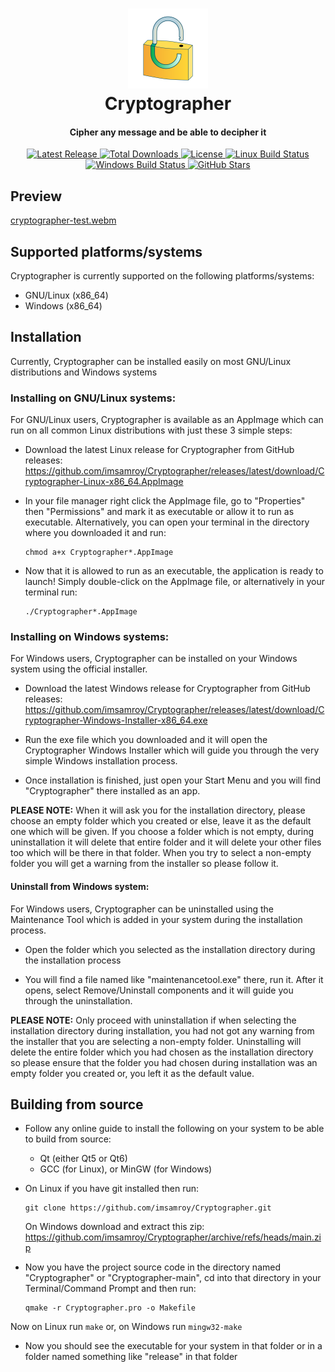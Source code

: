 <div align="center">
  
  <p>
    <h1>
      <a href="https://github.com/imsamroy/Cryptographer">
        <img src="Cryptographer.svg" width=128 alt="Cryptographer" />
      </a>
      <br />
      Cryptographer
    </h1>
    <h4>Cipher any message and be able to decipher it</h4>
  </p>

  <p>
    <a href="https://github.com/imsamroy/Cryptographer/releases/latest">
      <img src="https://img.shields.io/github/release/imsamroy/Cryptographer.svg" alt="Latest Release" />
    </a>
    <a href="https://github.com/imsamroy/Cryptographer/releases">
      <img src="https://img.shields.io/github/downloads/imsamroy/Cryptographer/total.svg" alt="Total Downloads" />
    </a>
    <a href="https://github.com/imsamroy/Cryptographer/blob/master/LICENSE">
      <img src="https://img.shields.io/github/license/imsamroy/Cryptographer.svg" alt="License" />
    </a>
    <a href="https://github.com/imsamroy/Cryptographer/actions/workflows/linux.yml">
      <img src="https://img.shields.io/github/actions/workflow/status/imsamroy/Cryptographer/linux.yml?label=linux" alt="Linux Build Status" />
    </a>
    <a href="https://github.com/imsamroy/Cryptographer/actions/workflows/windows.yml">
      <img src="https://img.shields.io/github/actions/workflow/status/imsamroy/Cryptographer/windows.yml?label=windows" alt="Windows Build Status" />
    </a>
    <a href="https://github.com/imsamroy/Cryptographer">
      <img src="https://img.shields.io/github/stars/imsamroy/Cryptographer" alt="GitHub Stars" />
    </a>
  </p>

</div>

## Preview

[cryptographer-test.webm](https://github.com/imsamroy/Cryptographer/assets/92716271/a46f98fc-f522-4239-9020-def658f25beb)

## Supported platforms/systems

Cryptographer is currently supported on the following platforms/systems:

- GNU/Linux (x86_64)
- Windows (x86_64)

## Installation

Currently, Cryptographer can be installed easily on most GNU/Linux distributions and Windows systems

### Installing on GNU/Linux systems:

For GNU/Linux users, Cryptographer is available as an AppImage which can run on all common Linux distributions with just these 3 simple steps:

- Download the latest Linux release for Cryptographer from GitHub releases: https://github.com/imsamroy/Cryptographer/releases/latest/download/Cryptographer-Linux-x86_64.AppImage

- In your file manager right click the AppImage file, go to "Properties" then "Permissions" and mark it as executable or allow it to run as executable. Alternatively, you can open your terminal in the directory where you downloaded it and run:
  ```shell
  chmod a+x Cryptographer*.AppImage
  ```

- Now that it is allowed to run as an executable, the application is ready to launch! Simply double-click on the AppImage file, or alternatively in your terminal run:
  ```shell
  ./Cryptographer*.AppImage
  ```

### Installing on Windows systems:

For Windows users, Cryptographer can be installed on your Windows system using the official installer.

- Download the latest Windows release for Cryptographer from GitHub releases: https://github.com/imsamroy/Cryptographer/releases/latest/download/Cryptographer-Windows-Installer-x86_64.exe

- Run the exe file which you downloaded and it will open the Cryptographer Windows Installer which will guide you through the very simple Windows installation process.

- Once installation is finished, just open your Start Menu and you will find "Cryptographer" there installed as an app.

**PLEASE NOTE:** When it will ask you for the installation directory, please choose an empty folder which you created or else, leave it as the default one which will be given. If you choose a folder which is not empty, during uninstallation it will delete that entire folder and it will delete your other files too which will be there in that folder. When you try to select a non-empty folder you will get a warning from the installer so please follow it.

#### Uninstall from Windows system:

For Windows users, Cryptographer can be uninstalled using the Maintenance Tool which is added in your system during the installation process.

- Open the folder which you selected as the installation directory during the installation process

- You will find a file named like "maintenancetool.exe" there, run it. After it opens, select Remove/Uninstall components and it will guide you through the uninstallation.

**PLEASE NOTE:** Only proceed with uninstallation if when selecting the installation directory during installation, you had not got any warning from the installer that you are selecting a non-empty folder. Uninstalling will delete the entire folder which you had chosen as the installation directory so please ensure that the folder you had chosen during installation was an empty folder you created or, you left it as the default value.

## Building from source

- Follow any online guide to install the following on your system to be able to build from source:
  - Qt (either Qt5 or Qt6)
  - GCC (for Linux), or MinGW (for Windows)

- On Linux if you have git installed then run:
  ```shell
  git clone https://github.com/imsamroy/Cryptographer.git
  ```
  On Windows download and extract this zip: https://github.com/imsamroy/Cryptographer/archive/refs/heads/main.zip

- Now you have the project source code in the directory named "Cryptographer" or "Cryptographer-main", cd into that directory in your Terminal/Command Prompt and then run:
  ```shell
  qmake -r Cryptographer.pro -o Makefile
  ```
 Now on Linux run ```make``` or, on Windows run ```mingw32-make```

- Now you should see the executable for your system in that folder or in a folder named something like "release" in that folder
